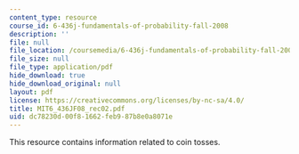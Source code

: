 ```yaml
---
content_type: resource
course_id: 6-436j-fundamentals-of-probability-fall-2008
description: ''
file: null
file_location: /coursemedia/6-436j-fundamentals-of-probability-fall-2008/dc78230d00f81662feb987b8e0a8071e_MIT6_436JF08_rec02.pdf
file_size: null
file_type: application/pdf
hide_download: true
hide_download_original: null
layout: pdf
license: https://creativecommons.org/licenses/by-nc-sa/4.0/
title: MIT6_436JF08_rec02.pdf
uid: dc78230d-00f8-1662-feb9-87b8e0a8071e
---
```

This resource contains information related to coin tosses.